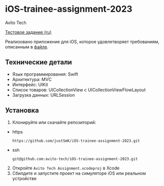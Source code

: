 # iOS-trainee-assignment-2023
Avito Tech

[Тестовое задание (ru)](BRIEF.md)

Реализовано приложение для iOS, которое удовлетворяет требованиям, описанным в [файле](BRIEF.md).

## Технические детали

- Язык программирования: Swift
- Архитектура: MVС
- Интерфейс: UIKit
- Список товаров: UICollectionView с UICollectionViewFlowLayout
- Загрузка данных: URLSession

## Установка 

1. Клонируйте или скачайте репозиторий:
- https
   ```
   https://github.com/justSmK/iOS-trainee-assignment-2023.git
   ```
- ssh
   ```
   git@github.com:avito-tech/iOS-trainee-assignment-2023.git
   ```
2. Откройте `Avito Tech Assignment.xcodeproj` в Xcode
3. Сбилдите и запустите проект на симуляторе iOS или реальном устройстве

